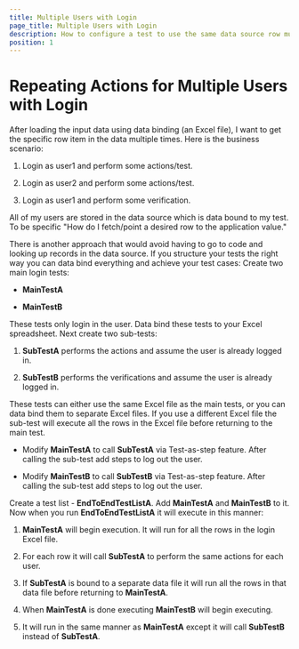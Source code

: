 ```yaml
---
title: Multiple Users with Login
page_title: Multiple Users with Login
description: How to configure a test to use the same data source row multiple times. 
position: 1
---
```

# Repeating Actions for Multiple Users with Login

After loading the input data using data binding (an Excel file), I want to get the specific row item in the data multiple times. Here is the business scenario:

1. Login as user1 and perform some actions/test.

2. Login as user2 and perform some actions/test.

3. Login as user1 and perform some verification.

All of my users are stored in the data source which is data bound to my test. To be specific "How do I fetch/point a desired row to the application value."
 
There is another approach that would avoid having to go to code and looking up records in the data source. If you structure your tests the right way you can data bind everything and achieve your test cases: Create two main login tests:

* **MainTestA**
 
* **MainTestB**

These tests only login in the user. Data bind these tests to your Excel spreadsheet. Next create two sub-tests:

1. **SubTestA** performs the actions and assume the user is already logged in.

2. **SubTestB** performs the verifications and assume the user is already logged in.

These tests can either use the same Excel file as the main tests, or you can data bind them to separate Excel files. If you use a different Excel file the sub-test will execute all the rows in the Excel file before returning to the main test.

* Modify **MainTestA** to call **SubTestA** via Test-as-step feature. After calling the sub-test add steps to log out the user.

* Modify **MainTestB** to call **SubTestB** via Test-as-step feature. After calling the sub-test add steps to log out the user.

Create a test list - **EndToEndTestListA**. Add **MainTestA** and **MainTestB** to it. Now when you run **EndToEndTestListA** it will execute in this manner:

1. **MainTestA** will begin execution. It will run for all the rows in the login Excel file.

2. For each row it will call **SubTestA** to perform the same actions for each user.

3. If **SubTestA** is bound to a separate data file it will run all the rows in that data file before returning to **MainTestA**.

4. When **MainTestA** is done executing **MainTestB** will begin executing.

5. It will run in the same manner as **MainTestA** except it will call **SubTestB** instead of **SubTestA**.